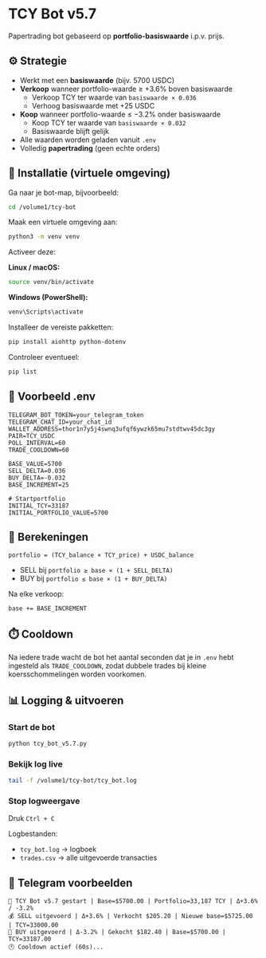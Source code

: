 # TCY Bot v5.7

Papertrading bot gebaseerd op **portfolio-basiswaarde** i.p.v. prijs.

## ⚙️ Strategie

- Werkt met een **basiswaarde** (bijv. 5700 USDC)
- **Verkoop** wanneer portfolio-waarde ≥ +3.6% boven basiswaarde
  - Verkoop TCY ter waarde van `basiswaarde × 0.036`
  - Verhoog basiswaarde met +25 USDC
- **Koop** wanneer portfolio-waarde ≤ −3.2% onder basiswaarde
  - Koop TCY ter waarde van `basiswaarde × 0.032`
  - Basiswaarde blijft gelijk
- Alle waarden worden geladen vanuit `.env`
- Volledig **papertrading** (geen echte orders)

## 🧰 Installatie (virtuele omgeving)

Ga naar je bot-map, bijvoorbeeld:
```bash
cd /volume1/tcy-bot
```

Maak een virtuele omgeving aan:
```bash
python3 -m venv venv
```

Activeer deze:

**Linux / macOS:**
```bash
source venv/bin/activate
```

**Windows (PowerShell):**
```bash
venv\Scripts\activate
```

Installeer de vereiste pakketten:
```bash
pip install aiohttp python-dotenv
```

Controleer eventueel:
```bash
pip list
```

## 📄 Voorbeeld .env

```env
TELEGRAM_BOT_TOKEN=your_telegram_token
TELEGRAM_CHAT_ID=your_chat_id
WALLET_ADDRESS=thor1n7y5j4swnq3ufqf6ywzk65mu7stdtwv45dc3gy
PAIR=TCY_USDC
POLL_INTERVAL=60
TRADE_COOLDOWN=60

BASE_VALUE=5700
SELL_DELTA=0.036
BUY_DELTA=-0.032
BASE_INCREMENT=25

# Startportfolio
INITIAL_TCY=33187
INITIAL_PORTFOLIO_VALUE=5700
```

## 🧮 Berekeningen

```
portfolio = (TCY_balance × TCY_price) + USDC_balance
```

- SELL bij `portfolio ≥ base × (1 + SELL_DELTA)`
- BUY bij  `portfolio ≤ base × (1 + BUY_DELTA)`

Na elke verkoop:
```
base += BASE_INCREMENT
```

## ⏱️ Cooldown
Na iedere trade wacht de bot het aantal seconden dat je in `.env` hebt ingesteld als `TRADE_COOLDOWN`, zodat dubbele trades bij kleine koersschommelingen worden voorkomen.

## 📊 Logging & uitvoeren

### Start de bot
```bash
python tcy_bot_v5.7.py
```

### Bekijk log live
```bash
tail -f /volume1/tcy-bot/tcy_bot.log
```

### Stop logweergave
Druk `Ctrl + C`

Logbestanden:
- `tcy_bot.log` → logboek
- `trades.csv` → alle uitgevoerde transacties

## 📲 Telegram voorbeelden

```
🚀 TCY Bot v5.7 gestart | Base=$5700.00 | Portfolio=33,187 TCY | Δ+3.6% / -3.2%
💰 SELL uitgevoerd | Δ+3.6% | Verkocht $205.20 | Nieuwe base=$5725.00 | TCY=33000.00
🛒 BUY uitgevoerd | Δ-3.2% | Gekocht $182.40 | Base=$5700.00 | TCY=33187.00
🕐 Cooldown actief (60s)...
```